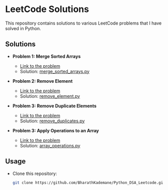 # LeetCode Solutions

This repository contains solutions to various LeetCode problems that I have solved in Python.

## Solutions

- **Problem 1: Merge Sorted Arrays**
  - [Link to the problem](https://leetcode.com/problems/merge-sorted-array/)
  - Solution: [merge_sorted_arrays.py](./merge_sorted_arrays.py)

- **Problem 2: Remove Element**
  - [Link to the problem](https://leetcode.com/problems/remove-element/)
  - Solution: [remove_element.py](./remove_element.py)
    
- **Problem 3: Remove Duplicate Elements**
  - [Link to the problem](https://leetcode.com/problems/remove-duplicates-from-sorted-array/)
  - Solution: [remove_duplicates.py](./remove_duplicates.py)
 
- **Problem 3: Apply Operations to an Array**
  - [Link to the problem](https://leetcode.com/problems/apply-operations-to-an-array/)
  - Solution: [array_operations.py](./array_operations.py)

## Usage

- Clone this repository:
  ```bash
  git clone https://github.com/BharathKademane/Python_DSA_Leetcode.git
